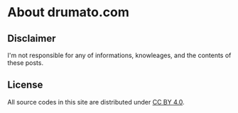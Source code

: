 # About drumato.com

## Disclaimer

I'm not responsible for any of informations, knowleages, and the contents of these posts.  

## License

All source codes in this site are distributed under [CC BY 4.0](https://creativecommons.org/licenses/by/4.0/deed.en).

